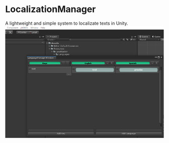 # LocalizationManager
A lightweight and simple system to localizate texts in Unity.
![](images/localizationManagerWindow.PNG)
